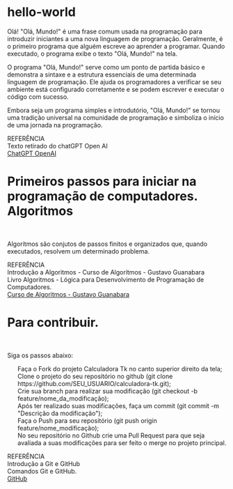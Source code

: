 # hello-world

<p>Olá! "Olá, Mundo!" é uma frase comum usada na programação para introduzir iniciantes a uma nova linguagem de programação. Geralmente, é o primeiro programa que alguém escreve ao aprender a programar. Quando executado, o programa exibe o texto "Olá, Mundo!" na tela.

O programa "Olá, Mundo!" serve como um ponto de partida básico e demonstra a sintaxe e a estrutura essenciais de uma determinada linguagem de programação. Ele ajuda os programadores a verificar se seu ambiente está configurado corretamente e se podem escrever e executar o código com sucesso.

Embora seja um programa simples e introdutório, "Olá, Mundo!" se tornou uma tradição universal na comunidade de programação e simboliza o início de uma jornada na programação.</p>

<p>REFERÊNCIA<br>
  Texto retirado do chatGPT Open AI<br>
  <a href="https://chat.openai.com/">ChatGPT OpenAI<a></p>


<h1>Primeiros passos para iniciar na programação de computadores.<br>Algoritmos</h1><br>
<p>Algoritmos são conjutos de passos finitos e organizados que, quando executados, resolvem um determinado problema.<br>

REFERÊNCIA<br>
  Introdução a Algoritmos - Curso de Algoritmos - Gustavo Guanabara<br>
  Livro Algoritmos - Lógica para Desenvolvimento de Programação de Computadores.<br>
  <a href="https://www.youtube.com/watch?v=8mei6uVttho&list=PLHz_AreHm4dmSj0MHol_aoNYCSGFqvfXV">Curso de Algoritmos - Gustavo Guanabara</a></p>


<h1>Para contribuir.</h1><br>
<p>Siga os passos abaixo:<br>
<ol>
Faça o Fork do projeto Calculadora Tk no canto superior direito da tela;<br>
Clone o projeto do seu repositório no github (git clone https://github.com/SEU_USUARIO/calculadora-tk.git);<br>
Crie sua branch para realizar sua modificação (git checkout -b feature/nome_da_modificação);<br>
Após ter realizado suas modificações, faça um commit (git commit -m "Descrição da modificação");<br>
Faça o Push para seu repositório (git push origin feature/nome_modificação);<br>
No seu repositório no Github crie uma Pull Request para que seja avaliada a suas modificações para ser feito o merge no projeto principal.<br>
</ol>
REFERÊNCIA<br>
  Introdução a Git e GitHub<br>
  Comandos Git e GitHub.<br>
  <a href="#">GitHub</a></p>
